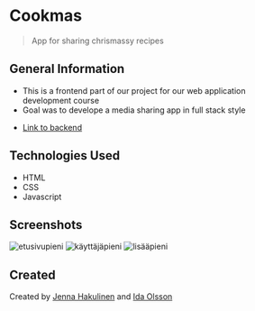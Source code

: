 # Cookmas
> App for sharing chrismassy recipes

## General Information
- This is a frontend part of our project for our web application development course
- Goal was to develope a media sharing app in full stack style
* [Link to backend](https://github.com/jennahakulinen/Tonttuprojekti-backend)

## Technologies Used
- HTML
- CSS
- Javascript

## Screenshots
![etusivupieni](https://user-images.githubusercontent.com/79135621/146343986-a0a33522-8267-43da-b919-4f7a65832f09.PNG)  ![käyttäjäpieni](https://user-images.githubusercontent.com/79135621/146344021-a430a486-1dda-43e4-b1dd-e3aa5e7ff84c.PNG) ![lisääpieni](https://user-images.githubusercontent.com/79135621/146344046-e9a77e17-4145-4d41-a90e-a3d33b0b59af.PNG)




## Created
Created by [Jenna Hakulinen](https://github.com/jennahakulinen) and [Ida Olsson](https://github.com/idaols)



